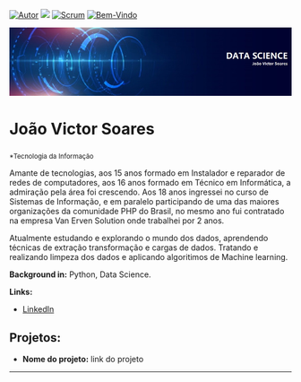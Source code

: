 [![Autor](https://img.shields.io/badge/Autor-joao-red.svg)](https://www.linkedin.com/in/jo%C3%A3o-victor-soares-saraiva-7a51481b4/) [![](https://img.shields.io/badge/python-3.7+-blue.svg)](https://www.python.org/downloads/release/python-365/) [![Scrum](https://img.shields.io/badge/Licensa-Scrum-blue.svg)](https://certiprof.com/pages/scrum-foundations-professional-certificate-sfpc-ptbr) [![Bem-Vindo](https://img.shields.io/badge/Contribuição-welcome-brightgreen.svg?style=flat)](https://github.com/Joao-Victor-Soares/Data-Science)

<p align="center">
  <img src="banne.jpg" >
</p>

# João Victor Soares
<sub>*Tecnologia da Informação</sub>

Amante de tecnologias, aos 15 anos formado em Instalador e reparador de redes de computadores, aos 16 anos formado em Técnico em Informática, a admiração pela área foi crescendo. Aos 18 anos ingressei no curso de Sistemas de Informação, e em paralelo participando de uma das maiores organizações da comunidade PHP do Brasil, no mesmo ano fui contratado na empresa Van Erven Solution onde trabalhei por 2 anos.

Atualmente estudando e explorando o mundo dos dados, aprendendo técnicas de extração transformação e cargas de dados. Tratando e realizando 
limpeza dos dados e aplicando algoritimos de Machine learning.

**Background in:** Python, Data Science.

**Links:**
* [LinkedIn](https://www.linkedin.com/in/jo%C3%A3o-victor-soares-saraiva-7a51481b4/)


## Projetos:

* **Nome do projeto:** link do projeto


---





